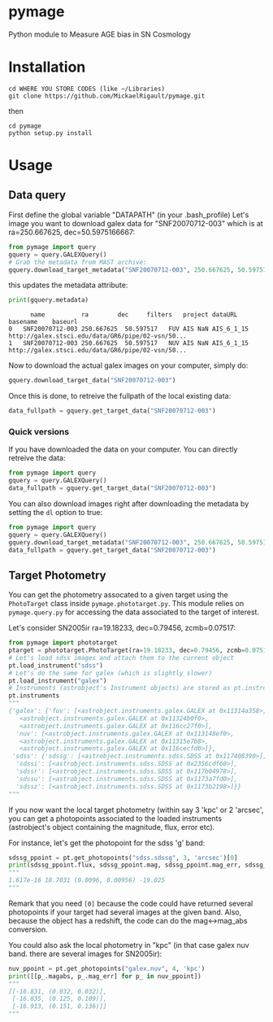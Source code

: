 # pymage
Python module to Measure AGE bias in SN Cosmology

# Installation
```
cd WHERE YOU STORE CODES (like ~/Libraries)
git clone https://github.com/MickaelRigault/pymage.git 
```
then 
```
cd pymage
python setup.py install
```

# Usage

## Data query
First define the global variable "DATAPATH" (in your .bash_profile)
Let's image you want to download galex data for "SNF20070712-003" which is at ra=250.667625, dec=50.5975166667:

```python
from pymage import query
gquery = query.GALEXQuery()
# Grab the metadata from MAST archive:
gquery.download_target_metadata("SNF20070712-003", 250.667625, 50.5975166667, dl=False)
```
this updates the metadata attribute:
```python
print(gquery.metadata)
```
```
	  name	        ra	      dec	  filters	project	dataURL	basename	baseurl
0	SNF20070712-003	250.667625	50.597517	FUV	AIS	NaN	AIS_6_1_15	http://galex.stsci.edu/data/GR6/pipe/02-vsn/50...
1	SNF20070712-003	250.667625	50.597517	NUV	AIS	NaN	AIS_6_1_15	http://galex.stsci.edu/data/GR6/pipe/02-vsn/50...
```
Now to download the actual galex images on your computer, simply do:
```python
gquery.download_target_data("SNF20070712-003")
```

Once this is done, to retreive the fullpath of the local existing data:
```python 
data_fullpath = gquery.get_target_data("SNF20070712-003")
```

### Quick versions

If you have downloaded the data on your computer. You can directly retreive the data:
```python
from pymage import query
gquery = query.GALEXQuery()
data_fullpath = gquery.get_target_data("SNF20070712-003")
```

You can also download images right after downloading the metadata by setting the `dl` option to true:
```python
from pymage import query
gquery = query.GALEXQuery()
gquery.download_target_metadata("SNF20070712-003", 250.667625, 50.5975166667, dl=False)
data_fullpath = gquery.get_target_data("SNF20070712-003")
```


## Target Photometry

You can get the photometry assocated to a given target using the `PhotoTarget` class inside `pymage.phototarget.py`.
This module relies on `pymage.query.py` for accessing  the data associated to the target of interest. 

Let's consider SN2005ir ra=19.18233, dec=0.79456, zcmb=0.07517:
```python
from pymage import phototarget
ptarget = phototarget.PhotoTarget(ra=19.18233, dec=0.79456, zcmb=0.07517, name="SN2005ir")
# Let's load sdss images and attach them to the current object
pt.load_instrument("sdss")
# Let's do the same for galex (which is slightly slower)
pt.load_instrument("galex")
# Instruments (astrobject's Instrument objects) are stored as pt.instruments
pt.instruments
"""
{'galex': {'fuv': [<astrobject.instruments.galex.GALEX at 0x11314a358>,
   <astrobject.instruments.galex.GALEX at 0x11324b0f0>,
   <astrobject.instruments.galex.GALEX at 0x116cc27f0>],
  'nuv': [<astrobject.instruments.galex.GALEX at 0x113148ef0>,
   <astrobject.instruments.galex.GALEX at 0x11315e7b8>,
   <astrobject.instruments.galex.GALEX at 0x116cecfd0>]},
 'sdss': {'sdssg': [<astrobject.instruments.sdss.SDSS at 0x117408390>],
  'sdssi': [<astrobject.instruments.sdss.SDSS at 0x2356cdf60>],
  'sdssr': [<astrobject.instruments.sdss.SDSS at 0x117b04978>],
  'sdssu': [<astrobject.instruments.sdss.SDSS at 0x1173a7fd0>],
  'sdssz': [<astrobject.instruments.sdss.SDSS at 0x1173b2198>]}}
"""
```
If you now want the local target photometry (within say 3 'kpc' or 2 'arcsec', you can get a photopoints associated to the loaded instruments (astrobject's object containing the magnitude, flux, error etc).

For instance, let's get the photopoint for the sdss 'g' band:
```python
sdssg_ppoint = pt.get_photopoints("sdss.sdssg", 3, 'arcsec')[0]
print(sdssg_ppoint.flux, sdssg_ppoint.mag, sdssg_ppoint.mag_err, sdssg_ppoint.magabs)
"""
1.617e-16 18.7031 (0.0096, 0.00956) -19.025
"""
```
Remark that you need `[0]` because the code could have returned several photopoints if your target had several images at the given band. Also, because the object has a redshift, the code can do the mag<->mag_abs conversion. 

You could also ask the local photometry in "kpc" (in that case galex nuv band. there are several images for SN2005ir):

```python
nuv_ppoint = pt.get_photopoints("galex.nuv", 4, 'kpc')
print([[p_.magabs, p_.mag_err] for p_ in nuv_ppoint])
"""
[[-16.831, (0.032, 0.032)],
 [-16.835, (0.125, 0.109)],
 [-16.913, (0.151, 0.136)]]
"""
```
